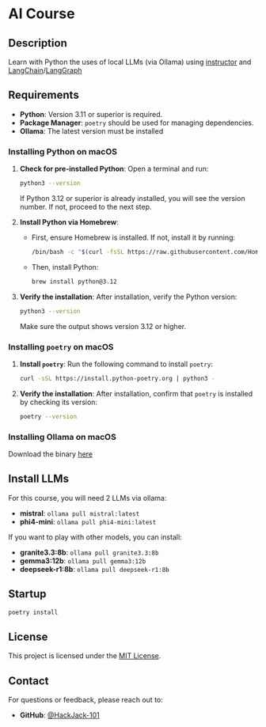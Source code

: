 # AI Course

## Description

Learn with Python the uses of local LLMs (via Ollama) using [instructor](https://github.com/instructor-ai/instructor) and [LangChain](https://github.com/langchain-ai/langchain)/[LangGraph](https://github.com/langchain-ai/langgraph)

## Requirements

- **Python**: Version 3.11 or superior is required.
- **Package Manager**: `poetry` should be used for managing dependencies.
- **Ollama**: The latest version must be installed

### Installing Python on macOS

1. **Check for pre-installed Python**:
   Open a terminal and run:
   ```bash
   python3 --version
   ```
   If Python 3.12 or superior is already installed, you will see the version number. If not, proceed to the next step.

2. **Install Python via Homebrew**:
    - First, ensure Homebrew is installed. If not, install it by running:
      ```bash
      /bin/bash -c "$(curl -fsSL https://raw.githubusercontent.com/Homebrew/install/HEAD/install.sh)"
      ```
    - Then, install Python:
      ```bash
      brew install python@3.12
      ```

3. **Verify the installation**:
   After installation, verify the Python version:
   ```bash
   python3 --version
   ```
   Make sure the output shows version 3.12 or higher.

### Installing `poetry` on macOS

1. **Install `poetry`**:
   Run the following command to install `poetry`:
   ```bash
   curl -sSL https://install.python-poetry.org | python3 -
   ```

2. **Verify the installation**:
   After installation, confirm that `poetry` is installed by checking its version:
   ```bash
   poetry --version
   ```


### Installing Ollama on macOS

Download the binary [here](https://ollama.com/download)

## Install LLMs

For this course, you will need 2 LLMs via ollama: 
- **mistral**: `ollama pull mistral:latest`
- **phi4-mini**: `ollama pull phi4-mini:latest`

If you want to play with other models, you can install:
- **granite3.3:8b**: `ollama pull granite3.3:8b`
- **gemma3:12b**: `ollama pull gemma3:12b`
- **deepseek-r1:8b**: `ollama pull deepseek-r1:8b`

## Startup

```bash
poetry install
```

## License

This project is licensed under the [MIT License](LICENSE).

## Contact

For questions or feedback, please reach out to:

- **GitHub**: [@HackJack-101](https://github.com/HackJack-101)